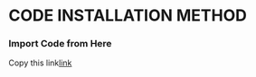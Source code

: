 # CODE INSTALLATION METHOD

### Import Code from Here
Copy this link[link](https://github.com/harsh-kumar-saaniya/SpaceX-.git)